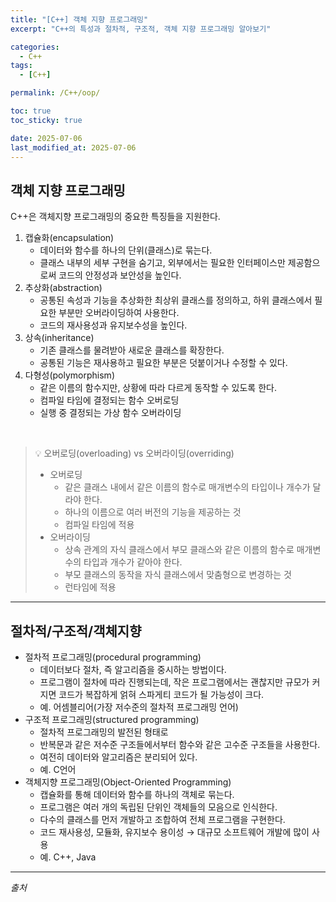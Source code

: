 ```yaml
---
title: "[C++] 객체 지향 프로그래밍"
excerpt: "C++의 특성과 절차적, 구조적, 객체 지향 프로그래밍 알아보기"

categories:
  - C++
tags:
  - [C++]

permalink: /C++/oop/

toc: true
toc_sticky: true

date: 2025-07-06
last_modified_at: 2025-07-06
---
```


## 객체 지향 프로그래밍

C++은 객체지향 프로그래밍의 중요한 특징들을 지원한다.

1. 캡슐화(encapsulation)
    - 데이터와 함수를 하나의 단위(클래스)로 묶는다.
    - 클래스 내부의 세부 구현을 숨기고, 외부에서는 필요한 인터페이스만 제공함으로써 코드의 안정성과 보안성을 높인다.
2. 추상화(abstraction)
    - 공통된 속성과 기능을 추상화한 최상위 클래스를 정의하고, 하위 클래스에서 필요한 부분만 오버라이딩하여 사용한다.
    - 코드의 재사용성과 유지보수성을 높인다.
3. 상속(inheritance)
    - 기존 클래스를 물려받아 새로운 클래스를 확장한다.
    - 공통된 기능은 재사용하고 필요한 부분은 덧붙이거나 수정할 수 있다.
3. 다형성(polymorphism)
    - 같은 이름의 함수지만, 상황에 따라 다르게 동작할 수 있도록 한다.
    - 컴파일 타임에 결정되는 함수 오버로딩
    - 실행 중 결정되는 가상 함수 오버라이딩


&nbsp;

> 💡 오버로딩(overloading) vs 오버라이딩(overriding)
>
> - 오버로딩 
>   - 같은 클래스 내에서 같은 이름의 함수로 매개변수의 타입이나 개수가 달라야 한다.
>   - 하나의 이름으로 여러 버전의 기능을 제공하는 것
>   - 컴파일 타임에 적용
> - 오버라이딩
>   - 상속 관계의 자식 클래스에서 부모 클래스와 같은 이름의 함수로 매개변수의 타입과 개수가 같아야 한다.
>   - 부모 클래스의 동작을 자식 클래스에서 맞춤형으로 변경하는 것
>   - 런타임에 적용

---

## 절차적/구조적/객체지향

- 절차적 프로그래밍(procedural programming)
    - 데이터보다 절차, 즉 알고리즘을 중시하는 방법이다. 
    - 프로그램이 절차에 따라 진행되는데, 작은 프로그램에서는 괜찮지만 규모가 커지면 코드가 복잡하게 얽혀 스파게티 코드가 될 가능성이 크다. 
    - 예. 어셈블리어(가장 저수준의 절차적 프로그래밍 언어)
- 구조적 프로그래밍(structured programming)
    - 절차적 프로그래밍의 발전된 형태로
    - 반복문과 같은 저수준 구조들에서부터 함수와 같은 고수준 구조들을 사용한다.
    - 여전히 데이터와 알고리즘은 분리되어 있다. 
    - 예. C언어
- 객체지향 프로그래밍(Object-Oriented Programming)
    - 캡슐화를 통해 데이터와 함수를 하나의 객체로 묶는다.
    - 프로그램은 여러 개의 독립된 단위인 객체들의 모음으로 인식한다.
    - 다수의 클래스를 먼저 개발하고 조합하여 전체 프로그램을 구현한다. 
    - 코드 재사용성, 모듈화, 유지보수 용이성 → 대규모 소프트웨어 개발에 많이 사용
    - 예. C++, Java

---

*출처* 
*[]()*